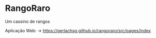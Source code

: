 # RangoRaro
Um cassino de rangos

Aplicação Web:
-> https://gerlachsg.github.io/rangoraro/src/pages/index
